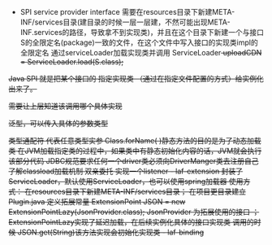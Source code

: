 - SPI 
service provider interface
需要在resources目录下新建META-INF/services目录(建目录的时候一层一层建，不然可能出现META-INF.services的路径，导致拿不到实现类)，并且在这个目录下新建一个与接口S的全限定名(package)一致的文件，在这个文件中写入接口的实现类impl的全限定名
通过serviceLoader加载实现类并调用
ServiceLoader<S> uploadCDN = ServiceLoader.load(S.class);

Java SPI 就是把某个接口的 指定实现类 （通过在指定文件配置的方式）给实例化出来了。

需要让上层知道该调用哪个具体实现


<T> 泛型，可以传入具体的参数类型
<?> 类型通配符 代表任意类型实参

Class.forName( )静态方法的目的是为了动态加载类
在JVM加载指定类的过程中，如果类中有静态初始化内容的话，JVM就会执行该部分代码
JDBC规范要求任何一个driver类必须向DriverManger类去注册自己

了解classload加载机制 双亲委托

实现一个listener


- laf-extension
封装了ServiceLoader，默认使用ServiceLoader，也可以使用spring加载器
使用方式：
在resources目录下新建META-INF/services目录；
在项目更目录建立Plugin.java 定义拓展常量
ExtensionPoint<JsonProvider, String> JSON = new ExtensionPointLazy(JsonProvider.class);
JsonProvider 为拓展使用的接口 ；ExtensionPointLazy实现了延迟加载，在后续实例化具体的接口实现类
调用的时候 JSON.get(String)该方法实现会初始化实现类

- laf-binding





